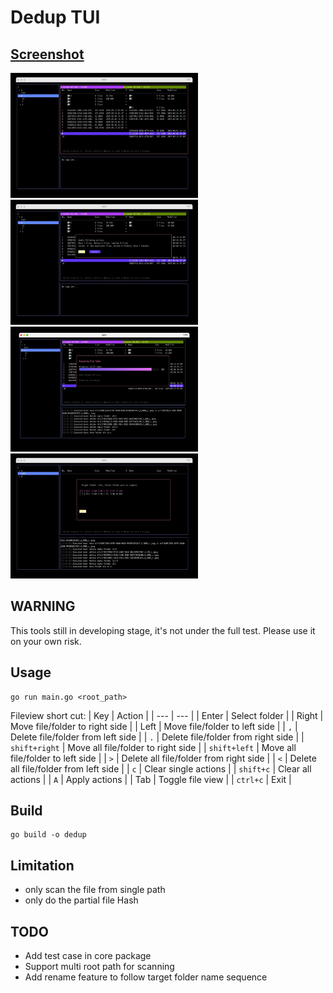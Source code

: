 # Dedup TUI

## [Screenshot](./images)
<img src="./images/screen-1.jpeg" alt="Alt Text" width="300" height="200">
<img src="./images/screen-2.jpeg" alt="Alt Text" width="300" height="200">
<img src="./images/screen-3.jpeg" alt="Alt Text" width="300" height="200">
<img src="./images/screen-4.jpeg" alt="Alt Text" width="300" height="200">

## WARNING

This tools still in developing stage, it's not under the full test. Please use it on your own risk.

## Usage

```
go run main.go <root_path>
```

Fileview short cut:
| Key | Action |
| --- | --- |
| Enter | Select folder |
| Right | Move file/folder to right side |
| Left | Move file/folder to left side |
| `,` | Delete file/folder from left side |
| `.` | Delete file/folder from right side |
| `shift+right` | Move all file/folder to right side |
| `shift+left` | Move all file/folder to left side |
| `>` | Delete all file/folder from right side |
| `<` | Delete all file/folder from left side |
| `c` | Clear single actions |
| `shift+c` | Clear all actions |
| `A` | Apply actions |
| Tab | Toggle file view |
| `ctrl+c` | Exit |

## Build

```
go build -o dedup
```

## Limitation

- only scan the file from single path
- only do the partial file Hash

## TODO

- Add test case in core package
- Support multi root path for scanning
- Add rename feature to follow target folder name sequence

